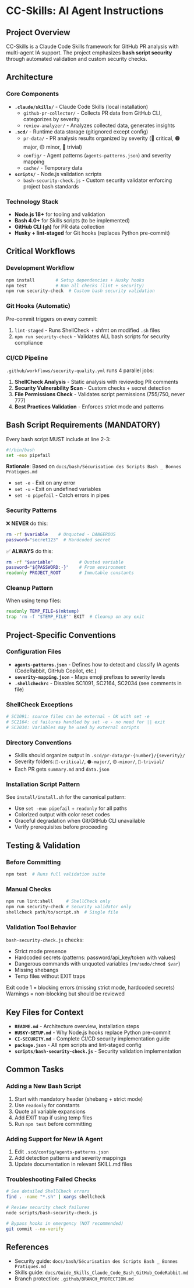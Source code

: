 # CC-Skills: AI Agent Instructions

## Project Overview
CC-Skills is a Claude Code Skills framework for GitHub PR analysis with multi-agent IA support. The project emphasizes **bash script security** through automated validation and custom security checks.

## Architecture

### Core Components
- **`.claude/skills/`** - Claude Code Skills (local installation)
  - `github-pr-collector/` - Collects PR data from GitHub CLI, categorizes by severity
  - `review-analyzer/` - Analyzes collected data, generates insights
- **`.scd/`** - Runtime data storage (gitignored except config)
  - `pr-data/` - PR analysis results organized by severity (🔴 critical, 🟠 major, 🟡 minor, 🔵 trivial)
  - `config/` - Agent patterns (`agents-patterns.json`) and severity mapping
  - `cache/` - Temporary data
- **`scripts/`** - Node.js validation scripts
  - `bash-security-check.js` - Custom security validator enforcing project bash standards

### Technology Stack
- **Node.js 18+** for tooling and validation
- **Bash 4.0+** for Skills scripts (to be implemented)
- **GitHub CLI (`gh`)** for PR data collection
- **Husky + lint-staged** for Git hooks (replaces Python pre-commit)

## Critical Workflows

### Development Workflow
```bash
npm install        # Setup dependencies + Husky hooks
npm test           # Run all checks (lint + security)
npm run security-check  # Custom bash security validation
```

### Git Hooks (Automatic)
Pre-commit triggers on every commit:
1. `lint-staged` - Runs ShellCheck + shfmt on modified `.sh` files
2. `npm run security-check` - Validates ALL bash scripts for security compliance

### CI/CD Pipeline
`.github/workflows/security-quality.yml` runs 4 parallel jobs:
1. **ShellCheck Analysis** - Static analysis with reviewdog PR comments
2. **Security Vulnerability Scan** - Custom checks + secret detection
3. **File Permissions Check** - Validates script permissions (755/750, never 777)
4. **Best Practices Validation** - Enforces strict mode and patterns

## Bash Script Requirements (MANDATORY)

Every bash script MUST include at line 2-3:
```bash
#!/bin/bash
set -euo pipefail
```

**Rationale**: Based on `docs/bash/Sécurisation des Scripts Bash _ Bonnes Pratiques.md`
- `set -e` - Exit on any error
- `set -u` - Exit on undefined variables
- `set -o pipefail` - Catch errors in pipes

### Security Patterns
❌ **NEVER** do this:
```bash
rm -rf $variable    # Unquoted - DANGEROUS
password="secret123"  # Hardcoded secret
```

✅ **ALWAYS** do this:
```bash
rm -rf "$variable"          # Quoted variable
password="${PASSWORD:-}"    # From environment
readonly PROJECT_ROOT       # Immutable constants
```

### Cleanup Pattern
When using temp files:
```bash
readonly TEMP_FILE=$(mktemp)
trap 'rm -f "$TEMP_FILE"' EXIT  # Cleanup on any exit
```

## Project-Specific Conventions

### Configuration Files
- **`agents-patterns.json`** - Defines how to detect and classify IA agents (CodeRabbit, GitHub Copilot, etc.)
- **`severity-mapping.json`** - Maps emoji prefixes to severity levels
- **`.shellcheckrc`** - Disables SC1091, SC2164, SC2034 (see comments in file)

### ShellCheck Exceptions
```bash
# SC1091: source files can be external - OK with set -e
# SC2164: cd failures handled by set -e - no need for || exit
# SC2034: Variables may be used by external scripts
```

### Directory Conventions
- Skills should organize output in `.scd/pr-data/pr-{number}/{severity}/`
- Severity folders: `🔴-critical/`, `🟠-major/`, `🟡-minor/`, `🔵-trivial/`
- Each PR gets `summary.md` and `data.json`

### Installation Script Pattern
See `install/install.sh` for the canonical pattern:
- Use `set -euo pipefail` + `readonly` for all paths
- Colorized output with color reset codes
- Graceful degradation when Git/GitHub CLI unavailable
- Verify prerequisites before proceeding

## Testing & Validation

### Before Committing
```bash
npm test  # Runs full validation suite
```

### Manual Checks
```bash
npm run lint:shell     # ShellCheck only
npm run security-check # Security validator only
shellcheck path/to/script.sh  # Single file
```

### Validation Tool Behavior
`bash-security-check.js` checks:
- Strict mode presence
- Hardcoded secrets (patterns: password/api_key/token with values)
- Dangerous commands with unquoted variables (`rm/sudo/chmod $var`)
- Missing shebangs
- Temp files without EXIT traps

Exit code 1 = blocking errors (missing strict mode, hardcoded secrets)  
Warnings = non-blocking but should be reviewed

## Key Files for Context

- **`README.md`** - Architecture overview, installation steps
- **`HUSKY-SETUP.md`** - Why Node.js hooks replace Python pre-commit
- **`CI-SECURITY.md`** - Complete CI/CD security implementation guide
- **`package.json`** - All npm scripts and lint-staged config
- **`scripts/bash-security-check.js`** - Security validation implementation

## Common Tasks

### Adding a New Bash Script
1. Start with mandatory header (shebang + strict mode)
2. Use `readonly` for constants
3. Quote all variable expansions
4. Add EXIT trap if using temp files
5. Run `npm test` before committing

### Adding Support for New IA Agent
1. Edit `.scd/config/agents-patterns.json`
2. Add detection patterns and severity mappings
3. Update documentation in relevant SKILL.md files

### Troubleshooting Failed Checks
```bash
# See detailed ShellCheck errors
find . -name "*.sh" | xargs shellcheck

# Review security check failures
node scripts/bash-security-check.js

# Bypass hooks in emergency (NOT recommended)
git commit --no-verify
```

## References
- Security guide: `docs/bash/Sécurisation des Scripts Bash _ Bonnes Pratiques.md`
- Skills guide: `docs/Guide_Skills_Claude_Code_Bash_GitHub_CodeRabbit.md`
- Branch protection: `.github/BRANCH_PROTECTION.md`
